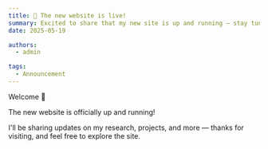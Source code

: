 ```yaml
---
title: 🎉 The new website is live!
summary: Excited to share that my new site is up and running — stay tuned for updates.
date: 2025-05-19

authors:
  - admin

tags:
  - Announcement
---
```


Welcome 👋

The new website is officially up and running!

I'll be sharing updates on my research, projects, and more — thanks for visiting, and feel free to explore the site.
